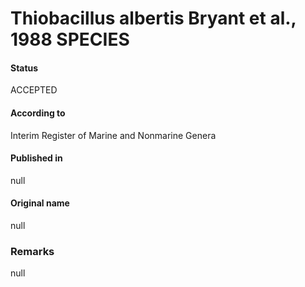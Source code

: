 # Thiobacillus albertis Bryant et al., 1988 SPECIES

#### Status
ACCEPTED

#### According to
Interim Register of Marine and Nonmarine Genera

#### Published in
null

#### Original name
null

### Remarks
null